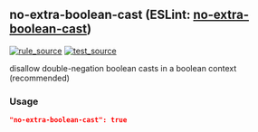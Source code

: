 <!-- Start:AutoDoc:: Modify `src/readme/rules.ts` and run `gulp readme` to update block -->

## no-extra-boolean-cast (ESLint: [no-extra-boolean-cast](http://eslint.org/docs/rules/no-extra-boolean-cast))

[![rule_source](https://img.shields.io/badge/%F0%9F%93%8F%20rule-source-green.svg)](https://github.com/buzinas/tslint-eslint-rules/blob/master/src/rules/noExtraBooleanCastRule.ts)
[![test_source](https://img.shields.io/badge/%F0%9F%93%98%20test-source-blue.svg)](https://github.com/buzinas/tslint-eslint-rules/blob/master/src/test/rules/noExtraBooleanCastRuleTests.ts)

disallow double-negation boolean casts in a boolean context (recommended)

### Usage

```json
"no-extra-boolean-cast": true
```

<!-- End:AutoDoc -->
